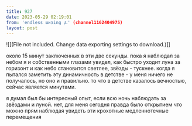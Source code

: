 ```yaml
---
title: 927
date: 2023-05-29 02:19:01
from: 'endless шизing ⍼' (channel1162404975)
layout: post
---
```


![[(File not included. Change data exporting settings to download.)]]

около 15 минут заключенных в эти две секунды. пока я наблюдал за небом я и собственными глазами увидел, как быстро уходит луна за горизонт и как небо становится светлее, звёзды - тускнее. когда я пытался заметить эту динамичность в детстве - у меня ничего не получалось, но оно и правильно. то что в детстве казалось вечностью, сейчас является минутами.

я думал был бы интересный опыт, если всю ночь наблюдать за звёздами и луной. нет, для меня сегодня правда было открытием что можно прям наблюдая увидеть эти крохотные медленнотечные перемещения
